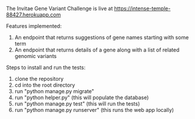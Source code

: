 The Invitae Gene Variant Challenge is live at https://intense-temple-88427.herokuapp.com

Features implemented:
1. An endpoint that returns suggestions of gene names starting with some term
2. An endpoint that returns details of a gene along with a list of related genomic variants

Steps to install and run the tests:
1. clone the repository
2. cd into the root directory
3. run "python manage.py migrate"
4. run "python helper.py" (this will populate the database)
5. run "python manage.py test" (this will run the tests)
6. run "python manage.py runserver" (this runs the web app locally)
